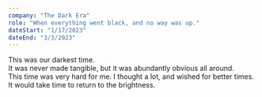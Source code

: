 ```yaml
---
company: "The Dark Era"
role: "When everything went black, and no way was up."
dateStart: "1/17/2023"
dateEnd: "3/3/2023"
---
```


This was our darkest time.  
It was never made tangible, but it was abundantly obvious all around.  
This time was very hard for me. I thought a lot, and wished for better times.  
It would take time to return to the brightness.

